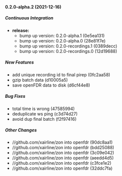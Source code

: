 #### 0.2.0-alpha.2 (2021-12-16)

##### Continuous Integration

* **release:**
  *  bump up version: 0.2.0-alpha.1 (0e5ea131)
  *  bump up version: 0.2.0-alpha.0 (28e81f7e)
  *  bump up version: 0.2.0-recordings.1 (0389decc)
  *  bump up version: 0.2.0-recordings.0 (12d19688)

##### New Features

*  add unique recording id to final pirep (0fc2aa58)
*  gzip batch data (d10005a5)
*  save openFDR data to disk (d6cf44e8)

##### Bug Fixes

*  total time is wrong (47585994)
*  deduplicate ws ping (c3d74d27)
*  avoid dup final batch (f2f97416)

##### Other Changes

* //github.com/xairline/zon into openfdr (90dc8aa1)
* //github.com/xairline/zon into openfdr (bdd25088)
* //github.com/xairline/zon into openfdr (3c09e042)
* //github.com/xairline/zon into openfdr (aeedd4d5)
* //github.com/xairline/zon into openfdr (c3fce1e2)
* //github.com/xairline/zon into openfdr (32ddc7fa)


